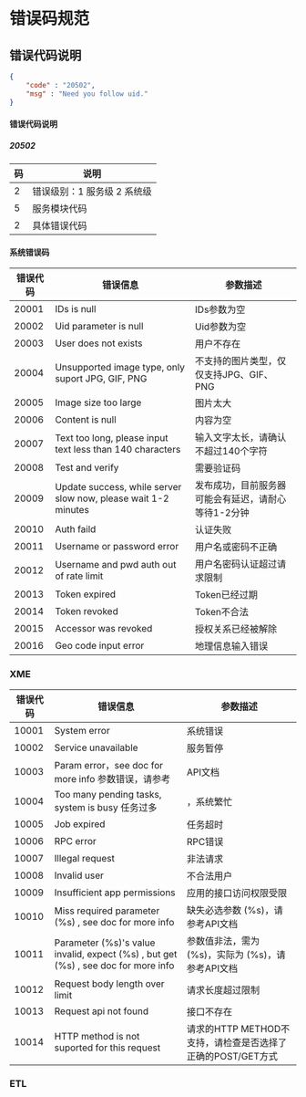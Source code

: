 # 错误码规范

## 错误代码说明

```json
{
	"code" : "20502",
	"msg" : "Need you follow uid."
}
```
#### 错误代码说明
##### 20502

| 码 | 说明 |
| ------ | ------ | 
|2|错误级别：1 服务级 2 系统级|
|5|服务模块代码|
|2|具体错误代码||

#### 系统错误码

| 错误代码 | 错误信息 | 参数描述|
| ------ | ------ |------ |
|20001|	IDs is null|	IDs参数为空|
20002|	Uid parameter is null|	Uid参数为空|
20003|	User does not exists|	用户不存在|
20004	|Unsupported image type, only suport JPG, GIF, PNG	|不支持的图片类型，仅仅支持JPG、GIF、PNG|
20005|	Image size too large|	图片太大|
20006|	Content is null	|内容为空|
20007|	Text too long, please input text less than 140 characters|	输入文字太长，请确认不超过140个字符|
20008|	Test and verify	|需要验证码|
20009	|Update success, while server slow now, please wait 1-2 minutes	|发布成功，目前服务器可能会有延迟，请耐心等待1-2分钟|
20010|	Auth faild	|认证失败|
20011|	Username or password error	|用户名或密码不正确|
20012|	Username and pwd auth out of rate limit	|用户名密码认证超过请求限制|
20013|	Token expired	|Token已经过期|
20014|	Token revoked	|Token不合法|
20015|	Accessor was revoked|	授权关系已经被解除|
20016|	Geo code input error|	地理信息输入错误||



### XME


| 错误代码 | 错误信息 | 参数描述|
| ------ | ------ |------ |
|10001|	System error|	系统错误|
|10002|	Service unavailable|	服务暂停|
|10003|	Param error，see doc for more info 	参数错误，请参考|API文档|
|10004|	Too many pending tasks, system is busy	任务过多|，系统繁忙|
|10005|	Job expired|	任务超时|
|10006|	RPC error	|RPC错误|
|10007|	Illegal request|	非法请求|
|10008|	Invalid user	|不合法用户|
|10009|	Insufficient app permissions|	 应用的接口访问权限受限|
|10010|	Miss required parameter (%s) , see doc for more info|	 缺失必选参数 (%s)，请参考API文档|
|10011|	Parameter (%s)'s value invalid, expect (%s) , but get (%s) , see doc for more info	|参数值非法，需为 (%s)，实际为 (%s)，请参考API文档|
|10012|	Request body length over limit	|请求长度超过限制|
|10013|	Request api not found	|接口不存在|
|10014|	HTTP method is not suported for this request|	请求的HTTP METHOD不支持，请检查是否选择了正确的POST/GET方式||


### ETL